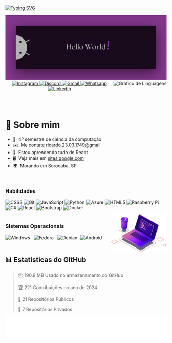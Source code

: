 <p>
  <a href="https://git.io/typing-svg">
    <img src="https://readme-typing-svg.demolab.com?font=Fira+Code&size=28&pause=1000&duration=4000&color=8E44AD&vCenter=true&width=500&lines=%F0%9F%91%8B+Ol%C3%A1%2C+sou+Ricardo+Andreotti;Aluno+de+Ci%C3%AAncia+da+Comput.+%F0%9F%92%AA" alt="Typing SVG" />
  </a>
</p>

<!-- Imagem de banner -->
<img src="./HelloWorld.png" alt="Hello world!">

  <!-- Gráfico de linguagens mais usadas -->
  <img align="right" src="https://github-readme-stats.vercel.app/api/top-langs?username=devAndreotti&locale=pt-br&hide_title=true&layout=compact&card_width=320&langs_count=5&theme=tokyonight&hide_border=true&order=2" height="150" alt="Gráfico de Linguagens" />


<div align="center">
  <!-- Links para redes sociais -->
  <a href="https://www.instagram.com/yourprofile" target="_blank">
    <img src="https://img.shields.io/static/v1?message=Instagram&logo=instagram&label=&color=8E44AD&logoColor=white&labelColor=&style=for-the-badge" height="25" alt="Instagram" />
  </a>
  <a href="https://discordapp.com/users/wantakame#1689" target="_blank">
    <img src="https://img.shields.io/static/v1?message=Discord&logo=discord&label=&color=8E44AD&logoColor=white&labelColor=&style=for-the-badge" height="25" alt="Discord" />
  </a>
  <a href="mailto:ricardo.23.03.1749@gmail.com" target="_blank">
    <img src="https://img.shields.io/static/v1?message=Gmail&logo=gmail&label=&color=8E44AD&logoColor=white&labelColor=&style=for-the-badge" height="25" alt="Gmail" />
  </a>
  <a href="https://wa.me/5515981888676" target="_blank">
    <img src="https://img.shields.io/static/v1?message=Whatsapp&logo=whatsapp&label=&color=8E44AD&logoColor=white&labelColor=&style=for-the-badge" height="25" alt="Whatsapp" />
  </a>
  <a href="https://www.linkedin.com/in/ricardo-andreotti-gonçalves-0b5785283" target="_blank">
    <img src="https://img.shields.io/static/v1?message=LinkedIn&logo=linkedin&label=&color=8E44AD&logoColor=white&labelColor=&style=for-the-badge" height="25" alt="LinkedIn" />
  </a> 
</div>

<br><br>

# 💫 Sobre mim
* 🚀  4º semestre de ciência da computação
* ✉️  Me contate [ricardo.23.03.1749@gmail](mailto:ricardo.23.03.1749@gmail.com)
* 🧠  Estou aprendendo tudo de React
* 🖥️  Veja mais em [sites.google.com](https://sites.google.com/view/ricardoag/home)
* 🌍  Morando em Sorocaba, SP

<br>

### Habilidades
<div align="left">
  <!-- Icones de habilidades -->
  <img src="https://cdn.jsdelivr.net/gh/devicons/devicon/icons/css3/css3-original.svg" height="26" alt="CSS3" />
  <img src="https://cdn.jsdelivr.net/gh/devicons/devicon/icons/git/git-original.svg" height="26" alt="Git" />
  <img src="https://cdn.jsdelivr.net/gh/devicons/devicon/icons/javascript/javascript-original.svg" height="26" alt="JavaScript" />
  <img src="https://cdn.jsdelivr.net/gh/devicons/devicon/icons/python/python-original.svg" height="26" alt="Python" />
  <img src="https://cdn.jsdelivr.net/gh/devicons/devicon/icons/azure/azure-original.svg" height="26" alt="Azure" />
  <img src="https://cdn.jsdelivr.net/gh/devicons/devicon/icons/html5/html5-original.svg" height="26" alt="HTML5" />
  <img src="https://cdn.jsdelivr.net/gh/devicons/devicon/icons/raspberrypi/raspberrypi-original.svg" height="26" alt="Raspberry Pi" /><br>
  <img src="https://cdn.jsdelivr.net/gh/devicons/devicon/icons/csharp/csharp-original.svg" height="26" alt="C#" />
  <img src="https://cdn.jsdelivr.net/gh/devicons/devicon/icons/react/react-original.svg" height="26" alt="React" />
  <img src="https://cdn.jsdelivr.net/gh/devicons/devicon/icons/bootstrap/bootstrap-original.svg" height="26" alt="Bootstrap" />
  <img src="https://cdn.jsdelivr.net/gh/devicons/devicon/icons/docker/docker-original.svg" height="26" alt="Docker" />
</div>

<!-- Imagem adicional -->
<img align="right" src="Computer.png" alt="Purple Computer" height="130" />

<br>

### Sistemas Operacionais
<div align="left">
  <!-- Icones de sistemas operacionais -->
  <img src="https://cdn.jsdelivr.net/gh/devicons/devicon/icons/windows8/windows8-original.svg" height="26" alt="Windows" />
  <img width="4" />
  <img src="https://cdn.jsdelivr.net/gh/devicons/devicon/icons/fedora/fedora-original.svg" height="26" alt="Fedora" />
  <img width="4" />
  <img src="https://cdn.jsdelivr.net/gh/devicons/devicon/icons/debian/debian-original.svg" height="26" alt="Debian" />
  <img width="1" />
  <img src="https://cdn.jsdelivr.net/gh/devicons/devicon/icons/android/android-plain.svg" height="26" alt="Android" />
</div>

<br>

## 📊 Estatísticas do GitHub
> 📦 190.8 MB Usado no armazenamento do GitHub 
 > 
> 🏆 221 Contribuições no ano de 2024
 > 
> 📜 21 Repositórios Públicos 
 > 
> 🔑 7 Repositórios Privados 
 > 

![Purple SVG](./purple.svg)
